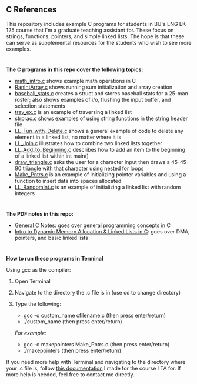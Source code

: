 ## C References
This repository includes example C programs for students in BU's ENG EK 125 course that I'm a graduate teaching assistant for. These focus on strings, functions, pointers, and simple linked lists. The hope is that these can serve as supplemental resources for the students who wish to see more examples. 
#

**The C programs in this repo cover the following topics:**

- [math_intro.c](https://raw.githubusercontent.com/leahgaeta/C-References/master/math_intro.c) shows example math operations in C
- [RanIntArray.c](https://raw.githubusercontent.com/leahgaeta/C-References/master/RanIntArray.c) shows running sum initialization and array creation
- [baseball_stats.c](https://raw.githubusercontent.com/leahgaeta/C-References/master/baseball_stats.c) creates a struct and stores baseball stats for a 25-man roster; also shows examples of i/o, flushing the input buffer, and selection statements
- [trav_ex.c](https://raw.githubusercontent.com/leahgaeta/C-References/master/trav_ex.c) is an example of traversing a linked list
- [strprac.c](https://raw.githubusercontent.com/leahgaeta/C-References/master/strprac.c) shows examples of using string functions in the string header file
- [LL_Fun_with_Delete.c](https://raw.githubusercontent.com/leahgaeta/C-References/master/LL_Fun_with_Delete.c) shows a general example of code to delete any element in a linked list, no matter where it is
- [LL_Join.c](https://raw.githubusercontent.com/leahgaeta/C-References/master/LL_Join.c) illustrates how to combine two linked lists together
- [LL_Add_to_Beginning.c](https://raw.githubusercontent.com/leahgaeta/C-References/master/LL_Add_to_Beginning.c) describes how to add an item to the beginning of a linked list within int main()
- [draw_triangle.c](https://raw.githubusercontent.com/leahgaeta/C-References/master/draw_triangle.c) asks the user for a character input then draws a 45-45-90 triangle with that character using nested for loops
- [Make_Pntrs.c](https://raw.githubusercontent.com/leahgaeta/C-References/master/Make_Pntrs.c) is an example of initializing pointer variables and using a function to insert data into spaces allocated
- [LL_RandomInt.c](https://raw.githubusercontent.com/leahgaeta/C-References/master/LL_RandomInt.c) is an example of initializing a linked list with random integers
#
**The PDF notes in this repo:**

- [General C Notes](https://github.com/leahgaeta/C-References/raw/master/General%20C%20Notes.pdf): goes over general programming concepts in C
- [Intro to Dynamic Memory Allocation & Linked Lists in C](https://github.com/leahgaeta/C-References/raw/master/Into%20to%20Dynamic%20Memory%20Allocation%20%26%20Linked%20Lists%20in%20C.pdf): goes over DMA, pointers, and basic linked lists
#
**How to run these programs in Terminal**

Using gcc as the compiler:
1. Open Terminal
2. Navigate to the directory the .c file is in (use cd to change directory)
3. Type the following:
      - gcc -o custom_name cfilename.c (then press enter/return)
      - ./custom_name (then press enter/return)
      
   *For example:*
      - gcc -o makepointers Make_Pntrs.c (then press enter/return)
      - ./makepointers (then press enter/return)
      

If you need more help with Terminal and navigating to the directory where your .c file is, follow [this documentation](https://github.com/leahgaeta/C-References/blob/master/F20%20EK%20125%20Unix%20%26%20Terminal%20Documentation.pdf) I made for the course I TA for. If more help is needed, feel free to contact me directly.
